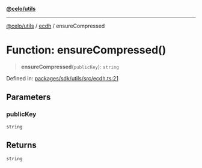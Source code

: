 [**@celo/utils**](../../README.md)

***

[@celo/utils](../../README.md) / [ecdh](../README.md) / ensureCompressed

# Function: ensureCompressed()

> **ensureCompressed**(`publicKey`): `string`

Defined in: [packages/sdk/utils/src/ecdh.ts:21](https://github.com/celo-org/developer-tooling/blob/master/packages/sdk/utils/src/ecdh.ts#L21)

## Parameters

### publicKey

`string`

## Returns

`string`
